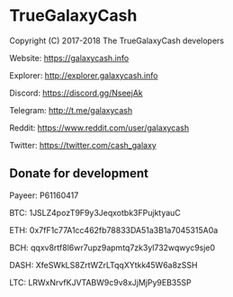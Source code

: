 TrueGalaxyCash
======
Copyright (C) 2017-2018 The TrueGalaxyCash developers


Website:                                    https://galaxycash.info

Explorer:                                   http://explorer.galaxycash.info

Discord:                                    https://discord.gg/NseejAk

Telegram:                                   http://t.me/galaxycash

Reddit:                                     https://www.reddit.com/user/galaxycash

Twitter:                                    https://twitter.com/cash_galaxy


Donate for development
--------------

Payeer:                                     P61160417

BTC:                                        1JSLZ4pozT9F9y3Jeqxotbk3FPujktyauC

ETH:                                        0x7fF1c77A1cc462fb78833DA51a3B1a7045315A0a

BCH:                                        qqxv8rtf8l6wr7upz9apmtq7zk3yl732wqwyc9sje0

DASH:                                       XfeSWkLS8ZrtWZrLTqqXYtkk45W6a8zSSH

LTC:                                        LRWxNrvfKJVTABW9c9v8xJjMjPy9EB35SP



